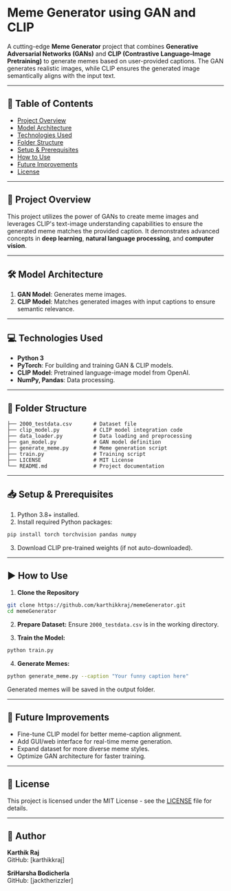
# Meme Generator using GAN and CLIP

A cutting-edge **Meme Generator** project that combines **Generative Adversarial Networks (GANs)** and **CLIP (Contrastive Language–Image Pretraining)** to generate memes based on user-provided captions. The GAN generates realistic images, while CLIP ensures the generated image semantically aligns with the input text.

---

## 📌 Table of Contents

- [Project Overview](#project-overview)
- [Model Architecture](#model-architecture)
- [Technologies Used](#technologies-used)
- [Folder Structure](#folder-structure)
- [Setup & Prerequisites](#setup--prerequisites)
- [How to Use](#how-to-use)
- [Future Improvements](#future-improvements)
- [License](#license)

---

## 🚀 Project Overview

This project utilizes the power of GANs to create meme images and leverages CLIP's text-image understanding capabilities to ensure the generated meme matches the provided caption. It demonstrates advanced concepts in **deep learning**, **natural language processing**, and **computer vision**.

---

## 🛠️ Model Architecture

1. **GAN Model**: Generates meme images.
2. **CLIP Model**: Matches generated images with input captions to ensure semantic relevance.

---

## 💻 Technologies Used

- **Python 3**
- **PyTorch**: For building and training GAN & CLIP models.
- **CLIP Model**: Pretrained language-image model from OpenAI.
- **NumPy, Pandas**: Data processing.

---

## 📂 Folder Structure

```
├── 2000_testdata.csv       # Dataset file
├── clip_model.py           # CLIP model integration code
├── data_loader.py          # Data loading and preprocessing
├── gan_model.py            # GAN model definition
├── generate_meme.py        # Meme generation script
├── train.py                # Training script
├── LICENSE                 # MIT License
└── README.md               # Project documentation
```

---

## 📥 Setup & Prerequisites

1. Python 3.8+ installed.
2. Install required Python packages:

```bash
pip install torch torchvision pandas numpy
```

3. Download CLIP pre-trained weights (if not auto-downloaded).

---

## ▶️ How to Use

1. **Clone the Repository**

```bash
git clone https://github.com/karthikkraj/memeGenerator.git
cd memeGenerator
```

2. **Prepare Dataset:** Ensure `2000_testdata.csv` is in the working directory.

3. **Train the Model:**

```bash
python train.py
```

4. **Generate Memes:**

```bash
python generate_meme.py --caption "Your funny caption here"
```

Generated memes will be saved in the output folder.

---

## 🌟 Future Improvements

- Fine-tune CLIP model for better meme-caption alignment.
- Add GUI/web interface for real-time meme generation.
- Expand dataset for more diverse meme styles.
- Optimize GAN architecture for faster training.

---

## 📄 License

This project is licensed under the MIT License - see the [LICENSE](LICENSE) file for details.

---

## 📢 Author

**Karthik Raj**  
GitHub: [karthikkraj]

**SriHarsha Bodicherla**  
GitHub: [jacktherizzler]
